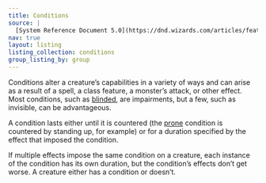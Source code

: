 ```yaml
---
title: Conditions
source: |
  [System Reference Document 5.0](https://dnd.wizards.com/articles/features/systems-reference-document-srd)
nav: true
layout: listing
listing_collection: conditions
group_listing_by: group
---
```


Conditions alter a creature’s capabilities in a variety of ways and can arise as a result of a spell, a class feature, a monster’s attack, or other effect. Most conditions, such as [blinded](/conditions/blinded/), are impairments, but a few, such as invisible, can be advantageous.

A condition lasts either until it is countered (the [prone](/conditions/prone/) condition is countered by standing up, for example) or for a duration specified by the effect that imposed the condition.

If multiple effects impose the same condition on a creature, each instance of the condition has its own duration, but the condition’s effects don’t get worse. A creature either has a condition or doesn’t.
